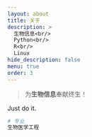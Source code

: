 ```yaml
---
layout: about
title: 关于
description: >
  生物信息<br/>
  Python<br/>
  R<br/>
  Linux
hide_description: false
menu: true
order: 3
---
```


> 为**生物信息**奉献终生！

Just do it.

``` bash
# 专业
生物医学工程
```
